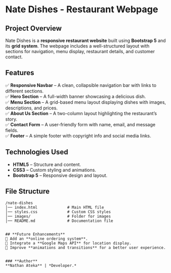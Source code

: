 # **Nate Dishes - Restaurant Webpage**  

## **Project Overview**  
Nate Dishes is a **responsive restaurant website** built using **Bootstrap 5** and its **grid system**. The webpage includes a well-structured layout with sections for navigation, menu display, restaurant details, and customer contact.  


## **Features**  
✅ **Responsive Navbar** – A clean, collapsible navigation bar with links to different sections.  
✅ **Hero Section** – A full-width banner showcasing a delicious dish.  
✅ **Menu Section** – A grid-based menu layout displaying dishes with images, descriptions, and prices.  
✅ **About Us Section** – A two-column layout highlighting the restaurant’s story.  
✅ **Contact Form** – A user-friendly form with name, email, and message fields.  
✅ **Footer** – A simple footer with copyright info and social media links.  


## **Technologies Used**  
- **HTML5** – Structure and content.  
- **CSS3** – Custom styling and animations.  
- **Bootstrap 5** – Responsive design and layout.  



## **File Structure**  
```
/nate-dishes
│── index.html             # Main HTML file
│── styles.css             # Custom CSS styles
│── images/                # Folder for images
│── README.md              # Documentation file


## **Future Enhancements**  
🔹 Add an **online ordering system**.  
🔹 Integrate a **Google Maps API** for location display.  
🔹 Improve **animations and transitions** for a better user experience.  


### **Author**  
**Nathan Ateka** | *Developer.*  
